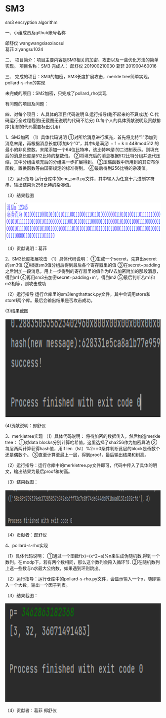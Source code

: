 # SM3
sm3 encryption algorithm

一、小组成员及github账号名称

郎舒仪     wangwangxiaoxiaosul        
葛菲       ziyangsu1024


二、
项目简介：项目主要内容是SM3相关的加密、攻击以及一些优化方法的简单实现。
项目名称：SM3
完成人： 郎舒仪 201900210030
葛菲 201900460016

三、
完成的项目：SM3的加密，SM3长度扩展攻击，merkle tree简单实现，
pollard-s-rho的实现

未完成的项目：SM2加密，只完成了pollard_rho实现

有问题的项目及问题：


四、对每个项目：
A.具体的项目代码说明
B.运行指导(跑不起来的不算成功)
C.代码运行全过程截图(无截图无说明的代码不给分)
D.每个人的具体贡献说明及贡献排序(复制的代码需要标出引用)

1、SM3加密
（1）具体代码说明
①对所给消息进行填充，首先将比特“1”添加到消息末尾，再根据消息长度l添加k个“0”，其中k是满足l + 1 + k ≡ 448mod512 的最小的非负整数。末尾添加一个64位比特串，该比特串是l的二进制表示。则填充后的消息长度是512比特的整数倍。
②将填充后的消息根据512比特分组并迭代压缩，其中分组由填充后的分组进一步扩展得到。
③压缩函数中所用到的其它布尔函数，置换函数等由国密规定的标准得到。
④最后得到256比特的杂凑值。

（2）运行指导
运行仓库中的enc_sm3.py文件，其中输入为任意十六进制字符串，输出结果为256比特的杂凑值。

（3）结果截图

<img src="https://github.com/ziyangsu1024/SM3/blob/main/1.png" width="1000" height="120" />

（4）贡献说明：葛菲

2、SM3长度拓展攻击
（1）具体代码说明：
①生成一个secret，先算出secret的sm3值
②根据sm3值分组后得到最后各个寄存器里的值
③在secret+padding之后附加一段消息，用上一步得到的寄存器里的值作为IV去加密附加的那段消息，得到m1
④再用sm3去加密secret+padding+m'，得到m2
⑤最后判断若m1和m2相等，则攻击成功

（2）运行指导
运行仓库里的sm3lengthattack.py文件，其中会调用store和store1两个库。最后会输出结果是否攻击成功。

(3)结果截图

<img src="https://github.com/ziyangsu1024/SM3/blob/main/2.png" width="1000" height="320" />
 
(4)贡献说明：郎舒仪
           
              

3、merkletree实现
（1）具体代码说明：
将待加密的数据传入，然后构造merkle tree：
①对data blocks分别计算哈希值，这里选择了sha256作为加密算法
②每层两两计算获得hash值，用if len（lst）%2==0条件判断此层的block是奇数个还是偶数个。
③直至计算至最上一层，得到proof，最后输出结果和树高。

（2）运行指导：运行仓库中的merkletree.py文件即可，代码中传入了具体的明文，输出结果为最后proof和树高。

（3）结果截图：
 
<img src="https://github.com/ziyangsu1024/SM3/blob/main/3.png" width="1000" height="120" /> 

（4）贡献者：郎舒仪

4、pollard-s-rho实现

（1）具体代码说明：
①通过一个函数f(x)=(x^2+a)%n来生成伪随机数,得到一个数列。在 modp下，若有两个数相同，那么这个数列会陷入循环节.
②在随机数列上选一些数与n求最大公约数，如果遇到环则跳出。

（2）运行指导：运行仓库中的pollard-s-rho.py文件，会显示输入一个p，随即输入一个大数，输出一个因子列表。

（3）结果截图：

<img src="https://github.com/ziyangsu1024/SM3/blob/main/4.png" width="1000" height="320" />
 
（4）贡献者：葛菲  郎舒仪

